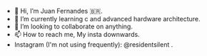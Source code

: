 - 👋 Hi, I’m Juan Fernandes 🇧🇷.
- 🌱 I’m currently learning c and advanced hardware architecture.
- 💞️ I’m looking to collaborate on anything.
- 📫 How to reach me, My insta downwards.
- Instagram (I'm not using frequently): @residentsilent .
<!---
juanfernande/juanfernande is a ✨ special ✨ repository because its `README.md` (this file) appears on your GitHub profile.
You can click the Preview link to take a look at your changes.
--->
